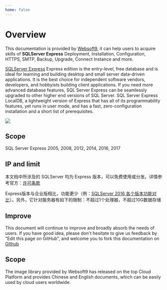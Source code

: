 ```yaml
---
home: false
---
```


# Overview

This documentation is provided by [Websoft9](https://www.websoft9.com/), it can help users to acquire skills of **SQLServer Express** Deployment, Installation, Configuration, HTTPS, SMTP, Backup, Upgrade, Connect Instance and more.

[SQLServer Express](https://www.sqlserver.com/) Express edition is the entry-level, free database and is ideal for learning and building desktop and small server data-driven applications. It is the best choice for independent software vendors, developers, and hobbyists building client applications. If you need more advanced database features, SQL Server Express can be seamlessly upgraded to other higher end versions of SQL Server. SQL Server Express LocalDB, a lightweight version of Express that has all of its programmability features, yet runs in user mode, and has a fast, zero-configuration installation and a short list of prerequisites.

![](https://libs.websoft9.com/Websoft9/DocsPicture/zh/sqlserver/microsoft-sql-server-express.png)

## Scope

SQL Server Express 2005, 2008, 2012, 2014, 2016, 2017

## IP and limit

本文档中所涉及的 SQLServer 均为 Express 版本，可以免费使用或分发。详情参考官方：[许可条款](https://www.microsoft.com/zh-cn/download/details.aspx?id=29693)

Express版本与企业版相比，功能更少（例：[SQLServer 2016 各个版本功能对比](https://docs.microsoft.com/zh-cn/sql/sql-server/editions-and-components-of-sql-server-2016?view=sql-server-ver15#Cross-BoxScaleLimits)）。另外，它针对服务器有如下的限制：不超过1个处理器，不超过10G数据存储

## Improve

This document will continue to improve and broadly absorb the needs of users. If you have good idea, please don't hesitate to give us feedback by "Edit this page on GitHub", and welcome you to fork this documentation on [Github](https://github.com/Websoft9/ansible-sqlserver)

## Scope

The image library provided by Websoft9 has released on the top Cloud Platform and provides Chinese and English documents, which can be easily used by cloud users worldwide.
